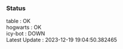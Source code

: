 ### Status


table : OK  
hogwarts : OK  
icy-bot : DOWN  
Latest Update : 2023-12-19 19:04:50.382465
